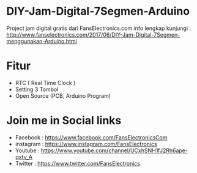 # DIY-Jam-Digital-7Segmen-Arduino
Project jam digital gratis dari FansElectronics.com
info lengkap kunjungi :
http://www.fanselectronics.com/2017/06/DIY-Jam-Digital-7Segmen-menggunakan-Arduino.html

# Fitur
* RTC ( Real Time Clock ) 
* Setting 3 Tombol
* Open Source (PCB, Arduino Program)

# Join me in Social links
* Facebook  : https://www.facebook.com/FansElectronicsCom
* instagram : https://www.instagram.com/FansElectronics
* Youtube   : https://www.youtube.com/channel/UCxhSNH1fJ2Rh6ape-qxtv_A
* Twitter   : https://www.twitter.com/FansElectronics
